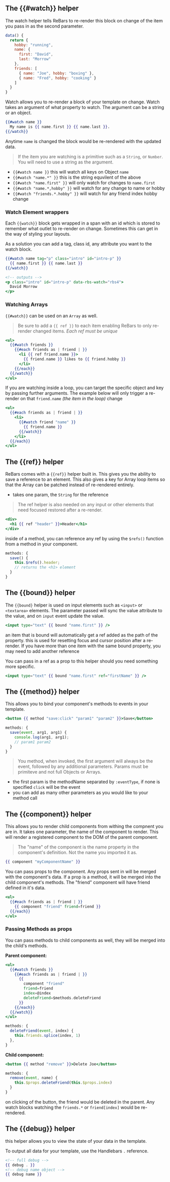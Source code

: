 

## The {{#watch}} helper

The watch helper tells ReBars to re-render this block on change of the item you pass in as the second parameter.

```javascript
data() {
  return {
    hobby: "running",
    name: {
      first: "David",
      last: "Morrow"
    },
    friends: [
      { name: "Joe", hobby: "boxing" },
      { name: "Fred", hobby: "cooking" }
    ]
  }
}
```

Watch allows you to re-render a block of your template on change.
Watch takes an argument of what property to watch. The argument can be a string or an object.

```handlebars
{{#watch name }}
  My name is {{ name.first }} {{ name.last }}.
{{/watch}}
```

Anytime `name` is changed the block would be re-rendered with the updated data.

> If the item you are watching is a primitive such as a `String`, or `Number`. You will need to use a string as the argument.

- `{{#watch name }}` this will watch all keys on Object `name`
- `{{#watch "name.*" }}` this is the string equvilent of the above
- `{{#watch "name.first" }}` will only watch for changes to `name.first`
- `{{#watch "name.*,hobby" }}` will watch for any change to name or hobby
- `{{#watch "friends.*.hobby" }}` will watch for any friend index hobby change

### Watch Element wrappers
Each `{{watch}}` block gets wrapped in a span with an id which is stored to remember what outlet to re-render on change. Sometimes this can get in the way of styling your layouts.

As a solution you can add a tag, class id, any attribute you want to the watch block.

```handlebars
{{#watch name tag="p" class="intro" id="intro-p" }}
  {{ name.first }} {{ name.last }}
{{/watch}}

<!-- outputs -->
<p class="intro" id="intro-p" data-rbs-watch="rbs4">
  David Morrow
</p>
```

### Watching Arrays
`{{#watch}}` can be used on an `Array` as well.

> Be sure to add a `{{ ref }}` to each item enabling ReBars to only re-render changed items. _Each ref must be unique_

```handlebars
<ul>
  {{#watch friends }}
    {{#each friends as | friend | }}
      <li {{ ref friend.name }}>
        {{ friend.name }} likes to {{ friend.hobby }}
      </li>
    {{/each}}
  {{/watch}}
</ul>
```

If you are watching inside a loop, you can target the specific object and key by passing further arguments. The example below will only trigger a re-render on that `friend.name` _(the item in the loop)_ change

```handlebars
<ul>
  {{#each friends as | friend | }}
    <li>
      {{#watch friend "name" }}
        {{ friend.name }}
      {{/watch}}
    </li>
  {{/each}}
</ul>
```

## The {{ref}} helper
ReBars comes with a `{{ref}}` helper built in. This gives you the ability to save a reference to an element. This also gives a key for Array loop items so that the Array can be patched instead of re-rendered entirely.

- takes one param, the `String` for the reference

> The ref helper is also needed on any input or other elements that need focused restored after a re-render.

```handlebars
<div>
  <h1 {{ ref "header" }}>Header</h1>
</div>
```

inside of a method, you can reference any ref by using the `$refs()` function from a method in your component.

```javascript
methods: {
  save() {
    this.$refs().header;
    // returns the <h1> element
  }
}
```

## The {{bound}} helper
The `{{bound}` helper is used on input elements such as `<input>` or `<textarea>` elements. The parameter passed will sync the value attribute to the value, and on `input` event update the value.

```handlebars
<input type="text" {{ bound "name.first" }} />
```

an item that is bound will automatically get a ref added as the path of the property. this is used for resetting focus and cursor position after a re-render. If you have more than one item with the same bound property, you may need to add another reference

You can pass in a ref as a prop to this helper should you need something more specific.

```handlebars
<input type="text" {{ bound "name.first" ref="firstName" }} />
```

## The {{method}} helper
This allows you to bind your component's methods to events in your template.

```handlebars
<button {{ method "save:click" "param1" "param2" }}>Save</button>
```

```javascript
methods: {
  save(event, arg1, arg1) {
    console.log(arg1, arg1);
    // param1 param2
  }
}
```

> You method, when invoked, the first argument will always be the event, followed by any additional parameters. Params must be primiteve and not full Objects or Arrays.

- the first param is the methodName separated by `:eventType`, if none is specified `click` will be the event
- you can add as many other parameters as you would like to your method call

## The {{component}} helper
This allows you to render child components from withing the compnent you are in. It takes one parameter, the name of the component to render. This will render a registered component to the DOM of the parent component.

> The "name" of the component is the name property in the component's definition. Not the name you imported it as.

```handlebars
{{ component "myComponentName" }}
```

You can pass props to the component. Any props sent in will be merged with the component's data. If a prop is a method, it will be merged into the child component's methods. The "friend" component will have friend defined in it's data.

```handlebars
<ul>
  {{#each friends as | friend | }}
    {{ component "friend" friend=friend }}
  {{/each}}
</ul>
```

### Passing Methods as props
You can pass methods to child components as well, they will be merged into the child's methods.

**Parent component:**

```handlebars
<ul>
  {{#watch friends }}
    {{#each friends as | friend | }}
      {{
        component "friend"
        friend=friend
        index=@index
        deleteFriend=$methods.deleteFriend
      }}
    {{/each}}
  {{/watch}}
</ul>
```

```javascript
methods: {
  deleteFriend(event, index) {
    this.friends.splice(index, 1)
  },
}
```

**Child component:**

```handlebars
<button {{ method "remove" }}>Delete Joe</button>
```

```javascript
methods: {
  remove(event, name) {
    this.$props.deleteFriend(this.$props.index)
  }
}
```
on clicking of the button, the friend would be deleted in the parent. Any watch blocks watching the `friends.*` or `friend[index]` would be re-rendered.

## The {{debug}} helper
this helper allows you to view the state of your data in the template.

To output all data for your template, use the Handlebars `.` reference.

```handlebars
<!-- full debug -->
{{ debug . }}
<!-- debug name object -->
{{ debug name }}
```
